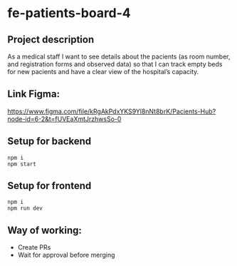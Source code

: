 # fe-patients-board-4

## Project description

As a medical staff I want to see details about the pacients (as room number, and registration forms and observed data) so that I can track empty beds for new pacients and have a clear view of the hospital’s capacity.

## Link Figma:

https://www.figma.com/file/kRgAkPdxYKS9Yl8nNt8brK/Pacients-Hub?node-id=6-2&t=fUVEaXmtJrzhwsSo-0

## Setup for backend

```
npm i
npm start
```

## Setup for frontend

```
npm i
npm run dev
```

## Way of working:

- Create PRs
- Wait for approval before merging
